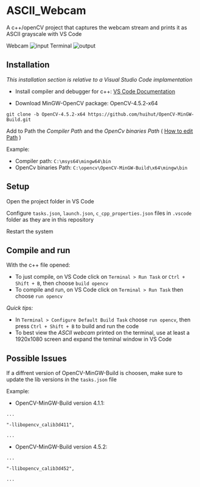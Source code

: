 # ASCII_Webcam
A c++/openCV project that captures the webcam stream and prints it as ASCII grayscale with VS Code

Webcam
![input](https://user-images.githubusercontent.com/59936009/143299826-00484e1b-1b9e-4f3a-8206-189436589e7b.png)
Terminal
![output](https://user-images.githubusercontent.com/59936009/143299940-bca1c231-f1aa-4fd6-9094-2a98b9849bb3.png)

## Installation
*This installation section is relative to a Visual Studio Code implamentation*

- Install compiler and debugger for c++: [VS Code Documentation](https://code.visualstudio.com/docs/languages/cpp)

- Download MinGW-OpenCV package: OpenCV-4.5.2-x64
```
git clone -b OpenCV-4.5.2-x64 https://github.com/huihut/OpenCV-MinGW-Build.git
```

Add to Path the *Compiler Path* and the *OpenCv binaries Path* ( [How to edit Path](https://www.howtogeek.com/118594/how-to-edit-your-system-path-for-easy-command-line-access/) )

Example:
- Compiler path: ```C:\msys64\mingw64\bin```
- OpenCv binaries Path: ```C:\opencv\OpenCV-MinGW-Build\x64\mingw\bin```

## Setup
Open the project folder in VS Code

Configure `tasks.json`, `launch.json`, `c_cpp_properties.json` files in `.vscode` folder as they are in this repository

Restart the system

## Compile and run
With the c++ file opened:
- To just compile, on VS Code click on `Terminal > Run Task` or `Ctrl + Shift + B`, then choose `build opencv`
- To compile and run, on VS Code click on `Terminal > Run Task` then choose `run opencv`

*Quick tips:*
- In `Terminal > Configure Default Build Task` choose `run opencv`, then press `Ctrl + Shift + B` to build and run the code
- To best view the *ASCII webcam* printed on the terminal, use at least a 1920x1080 screen and expand the teminal window in VS Code

## Possible Issues
If a diffrent version of OpenCV-MinGW-Build is choosen, make sure to update the lib versions in the `tasks.json` file

Example:
- OpenCV-MinGW-Build version 4.1.1:
```
...

"-llibopencv_calib3d411",

...
```
- OpenCV-MinGW-Build version 4.5.2:
```
...

"-llibopencv_calib3d452",

...
```
